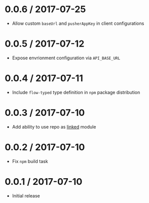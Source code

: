 # 0.0.6 / 2017-07-25

* Allow custom `baseUrl` and `pusherAppKey` in client configurations

# 0.0.5 / 2017-07-12

* Expose envrionment configuration via `API_BASE_URL`

# 0.0.4 / 2017-07-11

* Include `flow-typed` type definition in `npm` package distribution

# 0.0.3 / 2017-07-10

* Add ability to use repo as [linked](https://yarnpkg.com/en/docs/cli/link) module

# 0.0.2 / 2017-07-10

* Fix `npm` build task

# 0.0.1 / 2017-07-10

* Initial release
